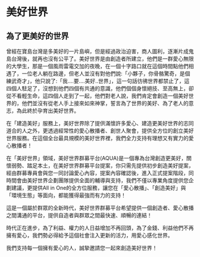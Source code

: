 # 美好世界
## 為了更美好的世界

曾經在寶島台灣是多美好的一片島嶼，但是經過政治迫害，商人圖利，逐漸片成鬼島台灣後，就再也沒有公平了。美好世界是由創造者所建立，他們是一群愛心無限的大學生，那是一個風雨雷電交加的夜晚，在一個十字路口就在這個時間點他們相遇了，一位老人躺在路邊，但老人並沒有對他們說:「小夥子，你骨骼驚奇，是個練武奇才」，他只說了:「我....要....美好..世界」，這一句話彷彿世界都禁止了，這四個人駐足了，沒想到他們四個有共通的意識，他們個個身懷絕技、至高無上，卻從不看輕生命，這四個人走到了一起，他們對老人說，我們肯定會創造一個美好世界的，他們並沒有從老人手上接來如來神掌，誓言為了世界的美好、為了老人的意志，為此終於孕育出美好世界。

在「建造美好」服務上，美好世界除了提供滿懷許多愛心、建造更美好世界的志同道合的人之外，更透過經常性的愛心散播者、創世人聚會，提供全方位的創立美好世界服務。在這個全台最具規模的美好世界裡，我們全力支持有理想又有實力的愛心散播者！

在「美好世界」領域，美好世界群募平台(AQUA)是一個專為台灣創造更美好，關懷弱勢、踏足本土，在美好世界群募平台提案，你只需先提供初步創造美好提案，經由群募專員會與您一同討論愛心內容，提案內容確認後，進入正式提案階段，同時間會由美好世界企劃團隊提供全面的輔導與支持，我們不僅以專業角度提供您企劃建議，更提供All in One的全方位服務，讓您在「愛心散播」、「創造美好」與「環境生態」等面向，都能獲得最強而有力的支持！

這是一個屬於群眾的全新時代，美好世界群募平台希望提供一個創造者、愛心散播之間溝通的平台，提供自造者與群眾之間最快速、順暢的連結！

時代正在進步，為了利益、權力的人日益增加不再回頭，為了金錢、利益他們不再擁有愛心，我們勢必得給予這個社會注入更新的活力，用愛心感化世界。

我們支持每一個擁有愛心的人，誠摯邀請您一起來創造美好世界！
